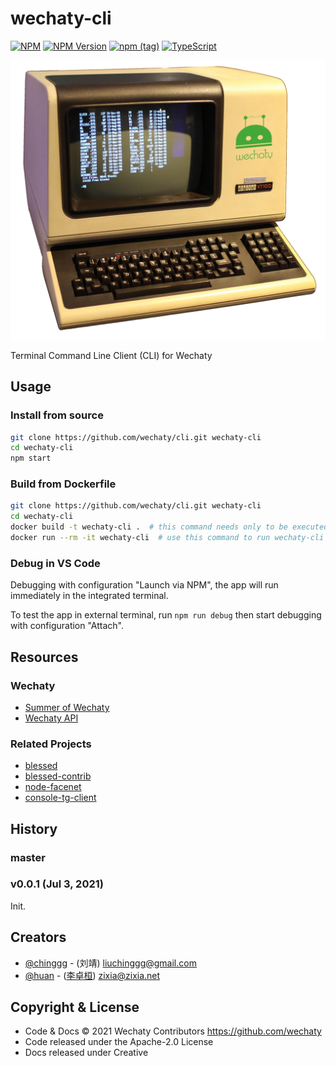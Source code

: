 # wechaty-cli

[![NPM](https://github.com/wechaty/cli/actions/workflows/npm.yml/badge.svg)](https://github.com/wechaty/cli/actions/workflows/npm.yml)
[![NPM Version](https://badge.fury.io/js/wechaty-cli.svg)](https://badge.fury.io/js/wechaty-cli)
[![npm (tag)](https://img.shields.io/npm/v/wechaty-cli/next.svg)](https://www.npmjs.com/package/wechaty-cli?activeTab=versions)
[![TypeScript](https://img.shields.io/badge/%3C%2F%3E-TypeScript-blue.svg)](https://www.typescriptlang.org/)

![wechaty-cli](docs/images/terminal-wechaty.webp)

Terminal Command Line Client (CLI) for Wechaty

## Usage

### Install from source

```sh
git clone https://github.com/wechaty/cli.git wechaty-cli
cd wechaty-cli
npm start
```

### Build from Dockerfile

```sh
git clone https://github.com/wechaty/cli.git wechaty-cli
cd wechaty-cli
docker build -t wechaty-cli .  # this command needs only to be executed once
docker run --rm -it wechaty-cli  # use this command to run wechaty-cli at any time!
```

### Debug in VS Code

Debugging with configuration "Launch via NPM", the app will run immediately in the integrated terminal.

To test the app in external terminal, run `npm run debug` then start debugging with configuration "Attach".

## Resources

### Wechaty

- [Summer of Wechaty](https://github.com/wechaty/summer-of-wechaty/issues/80)
- [Wechaty API](https://wechaty.js.org/docs/api)

### Related Projects

- [blessed](https://github.com/chjj/blessed#documentation)
- [blessed-contrib](https://github.com/yaronn/blessed-contrib#widgets)
- [node-facenet](https://github.com/huan/node-facenet)
- [console-tg-client](https://github.com/lekzd/console-tg-client)

## History

### master

### v0.0.1 (Jul 3, 2021)

Init.

## Creators

- [@chinggg](https://github.com/chinggg) - (刘靖) liuchinggg@gmail.com
- [@huan](https://github.com/huan) - ([李卓桓](http://linkedin.com/in/zixia)) zixia@zixia.net

## Copyright & License

- Code & Docs © 2021 Wechaty Contributors <https://github.com/wechaty>
- Code released under the Apache-2.0 License
- Docs released under Creative
